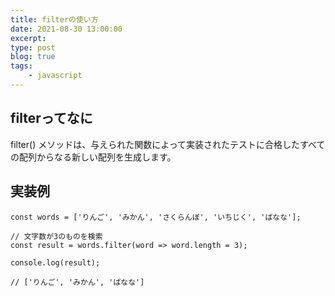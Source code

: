 ```yaml
---
title: filterの使い方
date: 2021-08-30 13:00:00
excerpt:
type: post
blog: true
tags:
    - javascript
---
```


## filterってなに

filter() メソッドは、与えられた関数によって実装されたテストに合格したすべての配列からなる新しい配列を生成します。

## 実装例

```
const words = ['りんご', 'みかん', 'さくらんぼ', 'いちじく', 'ばなな'];

// 文字数が3のものを検索
const result = words.filter(word => word.length = 3);

console.log(result);

// ['りんご', 'みかん', 'ばなな']
```